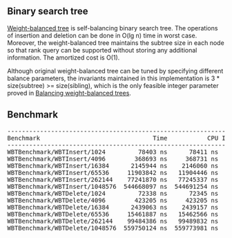 ## Binary search tree
[Weight-balanced tree](https://en.wikipedia.org/wiki/Weight-balanced_tree) is
self-balancing binary search tree. The operations of insertion and deletion
can be done in O(lg n) time in worst case. Moreover, the weight-balanced tree
maintains the subtree size in each node so that rank query can be supported
without storing any additional information. The amortized cost is O(1).

Although original weight-balanced tree can be tuned by specifying different
balance parameters, the invariants maintained in this implementation is
3 * size(subtree) >= size(sibling), which is the only feasible integer
parameter proved in [Balancing weight-balanced trees](https://doi.org/10.1017/S0956796811000104).

## Benchmark
<pre>
----------------------------------------------------------------------
Benchmark                               Time           CPU Iterations
----------------------------------------------------------------------
WBTBenchmark/WBTInsert/1024         78403 ns      78411 ns       8863
WBTBenchmark/WBTInsert/4096        368693 ns     368731 ns       1904
WBTBenchmark/WBTInsert/16384      2145944 ns    2146060 ns        326
WBTBenchmark/WBTInsert/65536     11903842 ns   11904446 ns         58
WBTBenchmark/WBTInsert/262144    77241870 ns   77245337 ns         10
WBTBenchmark/WBTInsert/1048576  544668097 ns  544691254 ns          1
WBTBenchmark/WBTDelete/1024         72338 ns      72345 ns       9610
WBTBenchmark/WBTDelete/4096        423205 ns     423205 ns       1660
WBTBenchmark/WBTDelete/16384      2439063 ns    2439157 ns        286
WBTBenchmark/WBTDelete/65536     15461887 ns   15462566 ns         45
WBTBenchmark/WBTDelete/262144    99484386 ns   99489832 ns          7
WBTBenchmark/WBTDelete/1048576  559750124 ns  559773981 ns          1
</pre>
